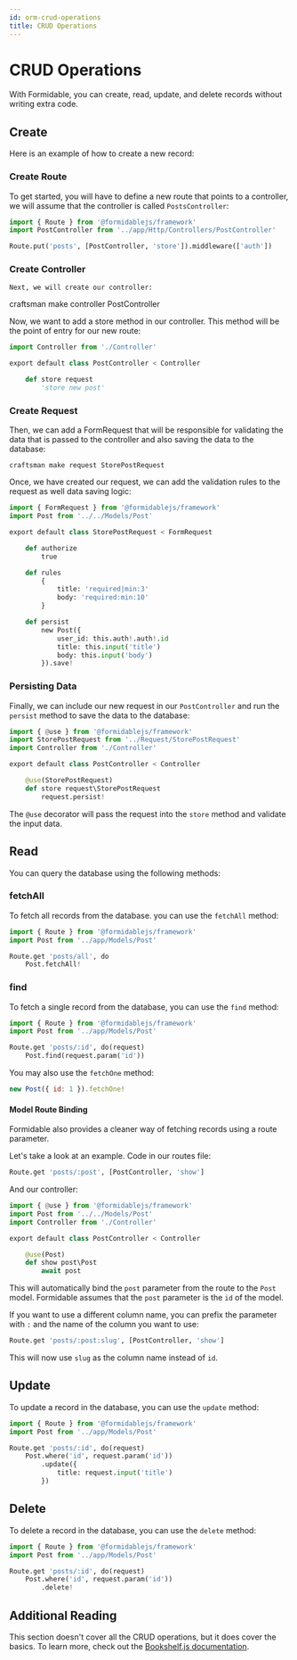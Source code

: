```yaml
---
id: orm-crud-operations
title: CRUD Operations
---
```


# CRUD Operations

With Formidable, you can create, read, update, and delete records without writing extra code.

## Create

Here is an example of how to create a new record:

### Create Route

To get started, you will have to define a new route that points to a controller, we will assume that the controller is called `PostsController`:

```py
import { Route } from '@formidablejs/framework'
import PostController from '../app/Http/Controllers/PostController'

Route.put('posts', [PostController, 'store']).middleware(['auth'])
```

### Create Controller
```
Next, we will create our controller:

```
craftsman make controller PostController

Now, we want to add a store method in our controller. This method will be the point of entry for our new route:

```py
import Controller from './Controller'

export default class PostController < Controller

	def store request
		'store new post'
```

### Create Request

Then, we can add a FormRequest that will be responsible for validating the data that is passed to the controller and also saving the data to the database:

```
craftsman make request StorePostRequest
```

Once, we have created our request, we can add the validation rules to the request as well data saving logic:

```py
import { FormRequest } from '@formidablejs/framework'
import Post from '../../Models/Post'

export default class StorePostRequest < FormRequest

	def authorize
		true

	def rules
		{
			title: 'required|min:3'
			body: 'required:min:10'
		}

	def persist
		new Post({
			user_id: this.auth!.auth!.id
			title: this.input('title')
			body: this.input('body')
		}).save!
```

### Persisting Data

Finally, we can include our new request in our `PostController` and run the `persist` method to save the data to the database:

```py
import { @use } from '@formidablejs/framework'
import StorePostRequest from '../Request/StorePostRequest'
import Controller from './Controller'

export default class PostController < Controller

	@use(StorePostRequest)
	def store request\StorePostRequest
		request.persist!
```

The `@use` decorator will pass the request into the `store` method and validate the input data.

## Read

You can query the database using the following methods:

### fetchAll

To fetch all records from the database. you can use the `fetchAll` method:

```py
import { Route } from '@formidablejs/framework'
import Post from '../app/Models/Post'

Route.get 'posts/all', do
	Post.fetchAll!
```

### find

To fetch a single record from the database, you can use the `find` method:

```py
import { Route } from '@formidablejs/framework'
import Post from '../app/Models/Post'

Route.get 'posts/:id', do(request)
	Post.find(request.param('id'))

```

You may also use the `fetchOne` method:

```js
new Post({ id: 1 }).fetchOne!
```

#### Model Route Binding

Formidable also provides a cleaner way of fetching records using a route parameter.

Let's take a look at an example. Code in our routes file:

```py
Route.get 'posts/:post', [PostController, 'show']
```

And our controller:

```py
import { @use } from '@formidablejs/framework'
import Post from '../../Models/Post'
import Controller from './Controller'

export default class PostController < Controller

	@use(Post)
	def show post\Post
		await post
```

This will automatically bind the `post` parameter from the route to the `Post` model. Formidable assumes that the `post` parameter is the `id` of the model.

If you want to use a different column name, you can prefix the parameter with `:` and the name of the column you want to use:

```py
Route.get 'posts/:post:slug', [PostController, 'show']
```

This will now use `slug` as the column name instead of `id`.

## Update

To update a record in the database, you can use the `update` method:

```py
import { Route } from '@formidablejs/framework'
import Post from '../app/Models/Post'

Route.get 'posts/:id', do(request)
	Post.where('id', request.param('id'))
		.update({
			title: request.input('title')
		})

```

## Delete

To delete a record in the database, you can use the `delete` method:

```py
import { Route } from '@formidablejs/framework'
import Post from '../app/Models/Post'

Route.get 'posts/:id', do(request)
	Post.where('id', request.param('id'))
		.delete!
```

## Additional Reading

This section doesn't cover all the CRUD operations, but it does cover the basics. To learn more, check out the [Bookshelf.js documentation](https://bookshelfjs.org/).

